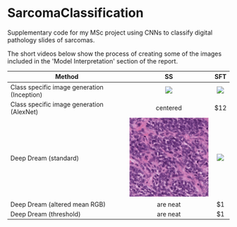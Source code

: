 # SarcomaClassification
Supplementary code for my MSc project using CNNs to classify digital pathology slides of sarcomas.

The short videos below show the process of creating some of the images included in the 'Model Interpretation' section of the report.

| Method        | SS            | SFT   |
| ------------- |:-------------:| :-----:|
| Class specific image generation (Inception) | ![](gifs/SS_CSIG_inception.gif) | ![](gifs/SFT_CSIG_inception.gif) |
| Class specific image generation (AlexNet) | centered      |   $12 |
| Deep Dream (standard)| ![](gifs/SS_deepdream.gif) | ![](gifs/SFT_deepdream.gif) |
| Deep Dream (altered mean RGB)| are neat      |    $1 |
| Deep Dream (threshold)| are neat      |    $1 |




